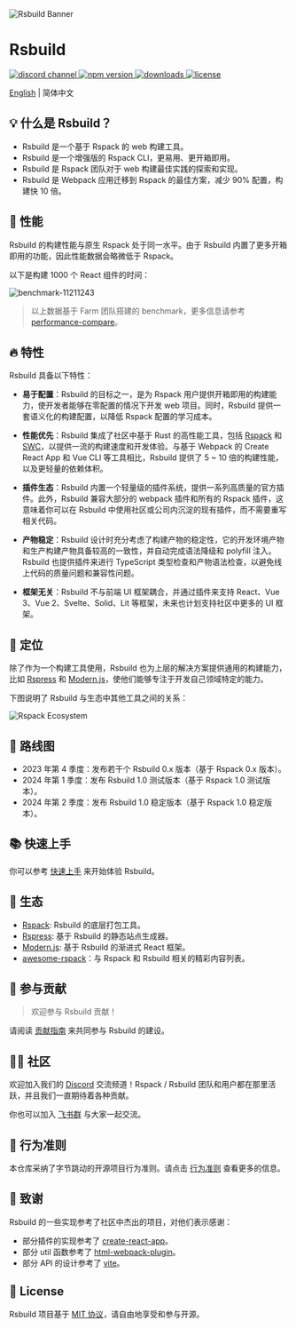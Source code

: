 <picture>
  <img alt="Rsbuild Banner" src="https://github.com/web-infra-dev/rsbuild/assets/7237365/84abc13e-b620-468f-a90b-dbf28e7e9427">
</picture>

# Rsbuild

<p>
  <a href="https://discord.gg/mScJfeeT">
    <img src="https://img.shields.io/discord/977448667919286283?logo=discord&label=discord&colorA=564341&colorB=EDED91" alt="discord channel" />
  </a>
  <a href="https://npmjs.com/package/@rsbuild/shared?activeTab=readme">
   <img src="https://img.shields.io/npm/v/@rsbuild/shared?style=flat-square&colorA=564341&colorB=EDED91" alt="npm version" />
  </a>
  <a href="https://npmcharts.com/compare/@rsbuild/core?minimal=true">
    <img src="https://img.shields.io/npm/dm/@rsbuild/core.svg?style=flat-square&colorA=564341&colorB=EDED91" alt="downloads" />
  </a>
  <a href="https://github.com/web-infra-dev/rsbuild/blob/main/LICENSE">
    <img src="https://img.shields.io/npm/l/@rsbuild/shared?style=flat-square&colorA=564341&colorB=EDED91" alt="license" />
  </a>
</p>

[English](./README.md) | 简体中文

## 💡 什么是 Rsbuild？

- Rsbuild 是一个基于 Rspack 的 web 构建工具。
- Rsbuild 是一个增强版的 Rspack CLI，更易用、更开箱即用。
- Rsbuild 是 Rspack 团队对于 web 构建最佳实践的探索和实现。
- Rsbuild 是 Webpack 应用迁移到 Rspack 的最佳方案，减少 90% 配置，构建快 10 倍。

## 🚀 性能

Rsbuild 的构建性能与原生 Rspack 处于同一水平。由于 Rsbuild 内置了更多开箱即用的功能，因此性能数据会略微低于 Rspack。

以下是构建 1000 个 React 组件的时间：

![benchmark-11211243](https://lf3-static.bytednsdoc.com/obj/eden-cn/rjhwzy/ljhwZthlaukjlkulzlp/rsbuild/benchmark-11271559.png)

> 以上数据基于 Farm 团队搭建的 benchmark，更多信息请参考 [performance-compare](https://github.com/rspack-contrib/performance-compare)。

## 🔥 特性

Rsbuild 具备以下特性：

- **易于配置**：Rsbuild 的目标之一，是为 Rspack 用户提供开箱即用的构建能力，使开发者能够在零配置的情况下开发 web 项目。同时，Rsbuild 提供一套语义化的构建配置，以降低 Rspack 配置的学习成本。

- **性能优先**：Rsbuild 集成了社区中基于 Rust 的高性能工具，包括 [Rspack](https://github.com/web-infra-dev/rspack) 和 [SWC](https://swc.rs/)，以提供一流的构建速度和开发体验。与基于 Webpack 的 Create React App 和 Vue CLI 等工具相比，Rsbuild 提供了 5 ~ 10 倍的构建性能，以及更轻量的依赖体积。

- **插件生态**：Rsbuild 内置一个轻量级的插件系统，提供一系列高质量的官方插件。此外，Rsbuild 兼容大部分的 webpack 插件和所有的 Rspack 插件，这意味着你可以在 Rsbuild 中使用社区或公司内沉淀的现有插件，而不需要重写相关代码。

- **产物稳定**：Rsbuild 设计时充分考虑了构建产物的稳定性，它的开发环境产物和生产构建产物具备较高的一致性，并自动完成语法降级和 polyfill 注入。Rsbuild 也提供插件来进行 TypeScript 类型检查和产物语法检查，以避免线上代码的质量问题和兼容性问题。

- **框架无关**：Rsbuild 不与前端 UI 框架耦合，并通过插件来支持 React、Vue 3、Vue 2、Svelte、Solid、Lit 等框架，未来也计划支持社区中更多的 UI 框架。

## 🎯 定位

除了作为一个构建工具使用，Rsbuild 也为上层的解决方案提供通用的构建能力，比如 [Rspress](https://github.com/web-infra-dev/rspress) 和 [Modern.js](https://github.com/web-infra-dev/modern.js)，使他们能够专注于开发自己领域特定的能力。

下图说明了 Rsbuild 与生态中其他工具之间的关系：

![Rspack Ecosystem](https://github.com/web-infra-dev/rsbuild/assets/7237365/1ec93ad6-b8b1-475b-963f-cba1e7d79dec)

## 📍 路线图

- 2023 年第 4 季度：发布若干个 Rsbuild 0.x 版本（基于 Rspack 0.x 版本）。
- 2024 年第 1 季度：发布 Rsbuild 1.0 测试版本（基于 Rspack 1.0 测试版本）。
- 2024 年第 2 季度：发布 Rsbuild 1.0 稳定版本（基于 Rspack 1.0 稳定版本）。

## 📚 快速上手

你可以参考 [快速上手](https://rsbuild.dev/zh/guide/start/quick-start) 来开始体验 Rsbuild。

## 🦀 生态

- [Rspack](https://github.com/web-infra-dev/rspack): Rsbuild 的底层打包工具。
- [Rspress](https://github.com/web-infra-dev/rspress): 基于 Rsbuild 的静态站点生成器。
- [Modern.js](https://github.com/web-infra-dev/modern.js): 基于 Rsbuild 的渐进式 React 框架。
- [awesome-rspack](https://github.com/web-infra-dev/awesome-rspack)：与 Rspack 和 Rsbuild 相关的精彩内容列表。

## 🤝 参与贡献

> 欢迎参与 Rsbuild 贡献！

请阅读 [贡献指南](https://github.com/web-infra-dev/rsbuild/blob/main/CONTRIBUTING.md) 来共同参与 Rsbuild 的建设。

## 🧑‍💻 社区

欢迎加入我们的 [Discord](https://discord.gg/mScJfeeT) 交流频道！Rspack / Rsbuild 团队和用户都在那里活跃，并且我们一直期待着各种贡献。

你也可以加入 [飞书群](https://applink.feishu.cn/client/chat/chatter/add_by_link?link_token=3c3vca77-bfc0-4ef5-b62b-9c5c9c92f1b4) 与大家一起交流。

## 🙌 行为准则

本仓库采纳了字节跳动的开源项目行为准则。请点击 [行为准则](./CODE_OF_CONDUCT.md) 查看更多的信息。

## 🤗 致谢

Rsbuild 的一些实现参考了社区中杰出的项目，对他们表示感谢：

- 部分插件的实现参考了 [create-react-app](https://github.com/facebook/create-react-app)。
- 部分 util 函数参考了 [html-webpack-plugin](https://github.com/jantimon/html-webpack-plugin)。
- 部分 API 的设计参考了 [vite](https://github.com/vitejs/vite)。

## 📖 License

Rsbuild 项目基于 [MIT 协议](https://github.com/web-infra-dev/rsbuild/blob/main/LICENSE)，请自由地享受和参与开源。
